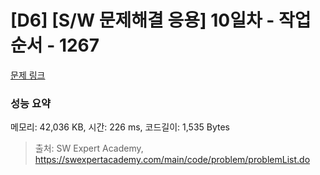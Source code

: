 # [D6] [S/W 문제해결 응용] 10일차 - 작업순서 - 1267 

[문제 링크](https://swexpertacademy.com/main/code/problem/problemDetail.do?contestProbId=AV18TrIqIwUCFAZN) 

### 성능 요약

메모리: 42,036 KB, 시간: 226 ms, 코드길이: 1,535 Bytes



> 출처: SW Expert Academy, https://swexpertacademy.com/main/code/problem/problemList.do